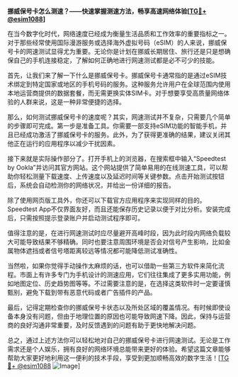 **挪威保号卡怎么测速？——快速掌握测速方法，畅享高速网络体验[[TG💪+ @esim1088](https://t.me/s/esim1088)]**

在当今数字化时代，网络速度已经成为衡量生活品质和工作效率的重要指标之一。对于那些经常使用国际漫游服务或选择海外虚拟号码（eSIM）的人来说，挪威保号卡的网速测试显得尤为重要。无论你是计划在挪威长期居住、旅行还是只是想确保自己的手机连接稳定，了解如何正确地进行网速测试都是必不可少的技能。

首先，让我们来了解一下什么是挪威保号卡。挪威保号卡通常指的是通过eSIM技术绑定到特定国家或地区的手机号码的服务。这种服务允许用户在全球范围内使用本地运营商提供的数据套餐，而无需更换实体SIM卡。对于想要享受高质量网络体验的人群来说，这是一种非常便捷的选择。

那么，如何测试挪威保号卡的速度呢？其实，网速测试并不复杂，只需要几个简单的步骤即可完成。第一步是准备工具。你需要一部支持eSIM功能的智能手机，并且已经成功激活了挪威保号卡的服务。此外，为了获得更准确的结果，建议关闭其他正在运行的应用程序以减少干扰因素。

接下来就是实际操作部分了。打开手机上的浏览器，在搜索框中输入“Speedtest by Ookla”并访问其官方网站。这个网站提供了简单易用的在线测速工具，可以帮助你轻松测量下载速度、上传速度以及延迟时间等关键参数。点击开始测试按钮后，系统会自动检测你的网络状况，并给出一份详细的报告。

除了使用网页版工具外，你还可以下载官方应用程序来实现同样的目的。Speedtest App不仅界面友好，而且还能保存历史记录以便于对比分析。安装完成后，只需按照提示登录账户并启动测试程序即可。

值得注意的是，在进行网速测试时应尽量避开高峰时段，因为此时段内网络负载较大可能导致结果不够精确。同时也要注意周围环境是否会对信号产生影响，比如金属物体遮挡或者信号塔距离较远等情况都可能降低测试准确性。

当然啦，如果你觉得手动操作太麻烦的话，也可以借助一些第三方软件来简化流程。市面上有许多专门为手机设计的测速应用，它们往往集成了更多实用功能，例如地图定位、历史趋势图等等。不过需要注意的是，在选择这类软件时一定要谨慎甄别，避免下载到带有恶意代码或者广告插件的产品。

最后，记得定期检查你的挪威保号卡状态以及所处区域的覆盖情况。有时候即使设备本身没有问题，但由于地理位置的原因也可能导致网速下降。因此，保持与运营商的良好沟通非常重要，及时反馈遇到的问题有助于更快地解决问题。

总之，通过上述方法你可以轻松地对自己的挪威保号卡进行网速测试。无论是工作需求还是个人娱乐，拥有良好的网络环境总能带来更好的体验。希望这篇文章能够帮助大家更好地利用这一便利的技术手段，享受到更加顺畅高效的数字生活！[[TG💪+ @esim1088](https://t.me/s/esim1088) ![Image](https://i.postimg.cc/4NQfJmqS/Snipaste-2025-05-13-00-14-12.png)]